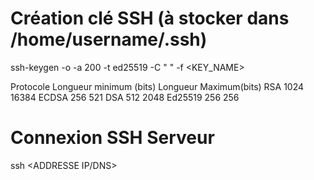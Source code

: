 # Création clé SSH (à stocker dans /home/username/.ssh)
ssh-keygen -o -a 200 -t ed25519 -C "<USERNAME> <DATE>" -f <KEY_NAME>

Protocole	Longueur minimum (bits)	    Longueur Maximum(bits)
RSA	        1024	                    16384
ECDSA	    256	                        521
DSA	        512	                        2048
Ed25519	    256	                        256

# Connexion SSH Serveur
ssh <ADDRESSE IP/DNS>
